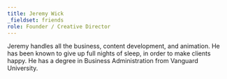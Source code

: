 ```yaml
---
title: Jeremy Wick
_fieldset: friends
role: Founder / Creative Director
---
```

Jeremy handles all the business, content development, and animation. He has been known to give up full nights of sleep, in order to make clients happy. He has a degree in Business Administration from Vanguard University.